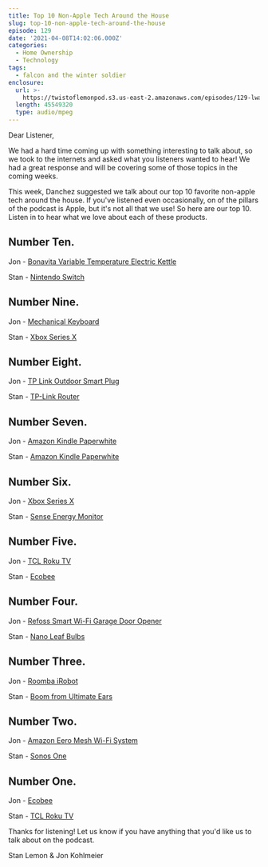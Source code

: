 ```yaml
---
title: Top 10 Non-Apple Tech Around the House
slug: top-10-non-apple-tech-around-the-house
episode: 129
date: '2021-04-08T14:02:06.000Z'
categories:
  - Home Ownership
  - Technology
tags:
  - falcon and the winter soldier
enclosure:
  url: >-
    https://twistoflemonpod.s3.us-east-2.amazonaws.com/episodes/129-lwatol-20210408.mp3
  length: 45549320
  type: audio/mpeg
---
```


Dear Listener,

We had a hard time coming up with something interesting to talk about, so we took to the internets and asked what you listeners wanted to hear! We had a great response and will be covering some of those topics in the coming weeks.

This week, Danchez suggested we talk about our top 10 favorite non-apple tech around the house. If you've listened even occasionally, on of the pillars of the podcast is Apple, but it's not all that we use! So here are our top 10. Listen in to hear what we love about each of these products.

## Number Ten.

Jon - [Bonavita Variable Temperature Electric Kettle](https://amzn.to/2QbJuks)

Stan - [Nintendo Switch](https://amzn.to/3mvIyDs)

## Number Nine.

Jon - [Mechanical Keyboard](https://amzn.to/2PKhWTf)

Stan - [Xbox Series X](https://amzn.to/3sWazq9)

## Number Eight.

Jon - [TP Link Outdoor Smart Plug](https://amzn.to/2Q7JEZM)

Stan - [TP-Link Router](https://amzn.to/3fNuxQe)

## Number Seven.

Jon - [Amazon Kindle Paperwhite](https://amzn.to/3cY6Hzd)

Stan - [](https://amzn.to/3mvIyDs)[Amazon Kindle Paperwhite](https://amzn.to/3cY6Hzd)

## Number Six.

Jon - [](https://amzn.to/2QbJuks)[Xbox Series X](https://amzn.to/3sWazq9)

Stan - [Sense Energy Monitor](https://amzn.to/3dOVfFm)

## Number Five.

Jon - [TCL Roku TV](https://amzn.to/2RjDSVN)

Stan - [](https://amzn.to/3mvIyDs)[Ecobee](https://amzn.to/2PDvcct)

## Number Four.

Jon - [Refoss Smart Wi-Fi Garage Door Opener](https://amzn.to/3wGkrGE)

Stan - [Nano Leaf Bulbs](https://stanlemon.com/2021/02/21/nanoleaf-essentials/)

## Number Three.

Jon - [Roomba iRobot](https://amzn.to/2OuvsK0)

Stan - [Boom from Ultimate Ears](https://amzn.to/3uzN4DO)

## Number Two.

Jon - [Amazon Eero Mesh Wi-Fi System](https://amzn.to/3t1fAxR)

Stan - [Sonos One](https://amzn.to/3dKeq3g)

## Number One.

Jon - [](https://amzn.to/2QbJuks)[Ecobee](https://amzn.to/2PDvcct)

Stan - [TCL Roku TV](https://amzn.to/3fPvQOB)

Thanks for listening! Let us know if you have anything that you'd like us to talk about on the podcast.

Stan Lemon & Jon Kohlmeier
